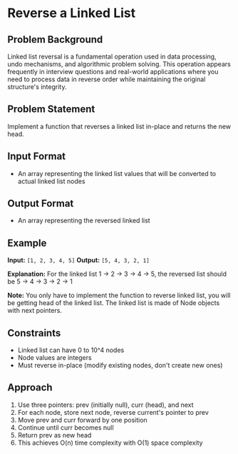 # Reverse a Linked List

## Problem Background
Linked list reversal is a fundamental operation used in data processing, undo mechanisms, and algorithmic problem solving. This operation appears frequently in interview questions and real-world applications where you need to process data in reverse order while maintaining the original structure's integrity.

## Problem Statement
Implement a function that reverses a linked list in-place and returns the new head.

## Input Format
* An array representing the linked list values that will be converted to actual linked list nodes

## Output Format
* An array representing the reversed linked list

## Example
**Input:** `[1, 2, 3, 4, 5]`
**Output:** `[5, 4, 3, 2, 1]`

**Explanation:**
For the linked list 1 -> 2 -> 3 -> 4 -> 5, the reversed list should be 5 -> 4 -> 3 -> 2 -> 1

**Note:** You only have to implement the function to reverse linked list, you will be getting head of the linked list. The linked list is made of Node objects with next pointers.

## Constraints
* Linked list can have 0 to 10^4 nodes
* Node values are integers
* Must reverse in-place (modify existing nodes, don't create new ones)

## Approach
1. Use three pointers: prev (initially null), curr (head), and next
2. For each node, store next node, reverse current's pointer to prev
3. Move prev and curr forward by one position
4. Continue until curr becomes null
5. Return prev as new head
6. This achieves O(n) time complexity with O(1) space complexity